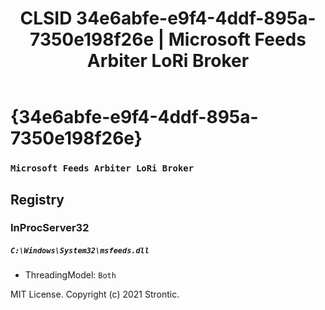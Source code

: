 ﻿---
title: "CLSID 34e6abfe-e9f4-4ddf-895a-7350e198f26e | Microsoft Feeds Arbiter LoRi Broker"
excerpt: What is COM-Object CLSID 34e6abfe-e9f4-4ddf-895a-7350e198f26e?
---

# {34e6abfe-e9f4-4ddf-895a-7350e198f26e}

### `Microsoft Feeds Arbiter LoRi Broker`

## Registry


### InProcServer32

##### `C:\Windows\System32\msfeeds.dll`
* ThreadingModel: `Both`

MIT License. Copyright (c) 2021 Strontic.


